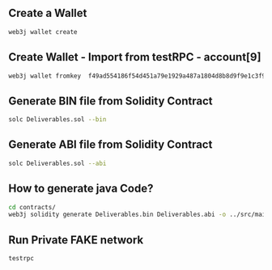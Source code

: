 ## Create a Wallet

```bash
web3j wallet create
```

## Create Wallet - Import from testRPC - account[9]

```bash
web3j wallet fromkey  f49ad554186f54d451a79e1929a487a1804d8b8d9f9e1c3f9a9c0bee9b07e328
```

## Generate BIN file from Solidity Contract

```bash
solc Deliverables.sol --bin
```

## Generate ABI file from Solidity Contract

```bash
solc Deliverables.sol --abi
```

## How to generate java Code?

```bash
cd contracts/
web3j solidity generate Deliverables.bin Deliverables.abi -o ../src/main/java -p com.github.diegopacheco.blockchain.pocs.ethereumj.simple
```

## Run Private FAKE network

```bash
testrpc
```